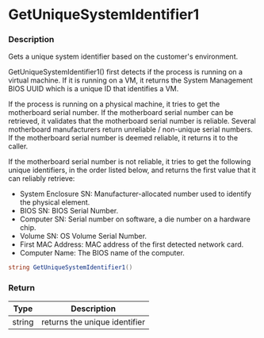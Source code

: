 # GetUniqueSystemIdentifier1

### Description

Gets a unique system identifier based on the customer's environment.

GetUniqueSystemIdentifier1() first detects if the process is running on a virtual machine. If it is running on a VM, it returns the System Management BIOS UUID which is a unique ID that identifies a VM.

If the process is running on a physical machine, it tries to get the motherboard serial number. If the motherboard serial number can be retrieved, it validates that the motherboard serial number is reliable. Several motherboard manufacturers return unreliable / non-unique serial numbers. If the motherboard serial number is deemed reliable, it returns it to the caller.

If the motherboard serial number is not reliable, it tries to get the following unique identifiers, in the order listed below, and returns the first value that it can reliably retrieve:

* System Enclosure SN: Manufacturer-allocated number used to identify the physical element.
* BIOS SN: BIOS Serial Number.
* Computer SN: Serial number on software, a die number on a hardware chip.
* Volume SN: OS Volume Serial Number.
* First MAC Address: MAC address of the first detected network card.
* Computer Name: The BIOS name of the computer.

```csharp
string GetUniqueSystemIdentifier1()
```

### Return

| Type   | Description                   |
| ------ | ----------------------------- |
| string | returns the unique identifier |
